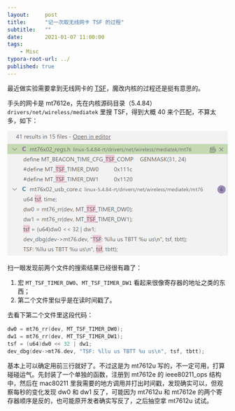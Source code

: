 ```yaml
---
layout:     post
title:      "记一次取无线网卡 TSF 的过程"
subtitle:   ""
date:       2021-01-07 11:00:00
tags:
    - Misc
typora-root-url: ../
published: true
---
```


最近做实验需要拿到无线网卡的 [TSF](https://en.wikipedia.org/wiki/Timing_synchronization_function)，魔改内核的过程还是挺有意思的。

手头的网卡是 mt7612e，先在内核源码目录（5.4.84）`drivers/net/wireless/mediatek` 里搜 TSF，得到大概 40 来个匹配，不算太多，如下：

![search-result](/img/2021-01-07-linux-tsf/search-result.png)

扫一眼发现前两个文件的搜索结果已经很有趣了：

1. 宏 `MT_TSF_TIMER_DW0`、`MT_TSF_TIMER_DW1` 看起来很像寄存器的地址之类的东西；
2. 第二个文件里似乎是在读时间戳了。

去看下第二个文件里这段代码：

```c
dw0 = mt76_rr(dev, MT_TSF_TIMER_DW0);
dw1 = mt76_rr(dev, MT_TSF_TIMER_DW1);
tsf = (u64)dw0 << 32 | dw1;
dev_dbg(dev->mt76.dev, "TSF: %llu us TBTT %u us\n", tsf, tbtt);
```

基本上可以确定用前三行就好了。不过这是为 mt7612u 写的，不一定可用，打算碰碰运气。先封装了一个单独的函数，注册到 mt7612e 的 ieee80211_ops 结构中，然后在 mac80211 里我需要的地方调用并打出时间戳，发现确实可以，但观察每秒的变化发现 dw0 和 dw1 反了，可能因为 mt7612u 和 mt7612e 的两个寄存器顺序是反的，也可能原开发者确实写反了，之后抽空拿 mt7612u 试试。

